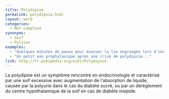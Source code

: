 ```yaml
---
title: Polydipsie
permalink: polydipsie.html
layout: word
categories:
  - Mot complexe
synonyms:
  - Soif
  - Pulsion
examples:
  - "Quelques minutes de pause pour évacuer la lie engrangée lors d'une crise de polydipsie."
  - "Un petit exo prophylaxique après une crise de polydipsie..."
link: http://fr.wikipedia.org/wiki/Polydipsie
---
```


La polydipsie est un symptôme rencontré en endocrinologie et caractérisé par une soif excessive avec augmentation de l'absorption de liquide, causée par la polyurie dans le cas du diabète sucré, ou par un dérèglement du centre hypothalamique de la soif en cas de diabète insipide.


